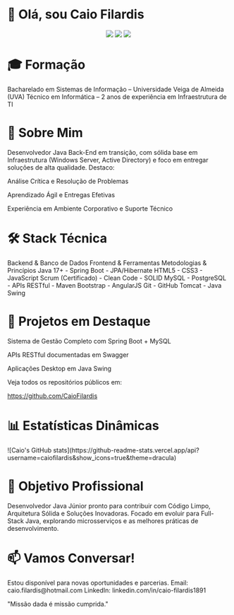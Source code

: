 <h1>👋 Olá, sou Caio Filardis</h1>
<p align="center"> <a href="https://www.linkedin.com/in/caio-filardis1891"><img src="https://img.shields.io/badge/LinkedIn–CaioFilardis-0077B5?style=flat-square&logo=Linkedin&logoColor=white"/></a> <a href="https://github.com/CaioFilardis"><img src="https://img.shields.io/badge/GitHub–CaioFilardis-181717?style=flat-square&logo=github&logoColor=white"/></a> <a href="mailto:caio.filardis@hotmail.com"><img src="https://img.shields.io/badge/Email–caio.filardis@hotmail.com-D14836?style=flat-square&logo=Gmail&logoColor=white"/></a> </p>

 <h1>🎓 Formação</h1>
Bacharelado em Sistemas de Informação – Universidade Veiga de Almeida (UVA)
Técnico em Informática – 2 anos de experiência em Infraestrutura de TI

<h1>💼 Sobre Mim</h1>
Desenvolvedor Java Back-End em transição, com sólida base em Infraestrutura (Windows Server, Active Directory) e foco em entregar soluções de alta qualidade. Destaco:

Análise Crítica e Resolução de Problemas

Aprendizado Ágil e Entregas Efetivas

Experiência em Ambiente Corporativo e Suporte Técnico

<h1>🛠 Stack Técnica</h1>
Backend & Banco de Dados	Frontend & Ferramentas	Metodologias & Princípios
Java 17+ - Spring Boot - JPA/Hibernate	HTML5 - CSS3 - JavaScript	Scrum (Certificado) - Clean Code - SOLID
MySQL - PostgreSQL - APIs RESTful - Maven	Bootstrap - AngularJS	
Git - GitHub	Tomcat - Java Swing	

<h1>🚀 Projetos em Destaque</h1>
Sistema de Gestão Completo com Spring Boot + MySQL

APIs RESTful documentadas em Swagger

Aplicações Desktop em Java Swing

Veja todos os repositórios públicos em:

https://github.com/CaioFilardis

<h1>📊 Estatísticas Dinâmicas</h1>
![Caio's GitHub stats](https://github-readme-stats.vercel.app/api?username=caiofilardis&show_icons=true&theme=dracula)

<h1>🎯 Objetivo Profissional</h1>
Desenvolvedor Java Júnior pronto para contribuir com Código Limpo, Arquitetura Sólida e Soluções Inovadoras. Focado em evoluir para Full-Stack Java, explorando microsserviços e as melhores práticas de desenvolvimento.

<h1>📫 Vamos Conversar!</h1>
Estou disponível para novas oportunidades e parcerias.
Email: caio.filardis@hotmail.com
LinkedIn: linkedin.com/in/caio-filardis1891

"Missão dada é missão cumprida."
